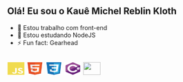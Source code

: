 ## Olá! Eu sou o Kauê Michel Reblin Kloth

- 🔭 Estou trabalho com front-end
- 🌱 Estou estudando NodeJS
- ⚡ Fun fact: Gearhead

<div style="display: inline_block"><br>
  <img align="center" height="30" width="40" src="https://raw.githubusercontent.com/devicons/devicon/master/icons/javascript/javascript-plain.svg">
  <img align="center" height="30" width="40" src="https://raw.githubusercontent.com/devicons/devicon/master/icons/html5/html5-original.svg">
  <img align="center" height="30" width="40" src="https://raw.githubusercontent.com/devicons/devicon/master/icons/css3/css3-original.svg">
  <img align="center" height="30" width="40" src="https://raw.githubusercontent.com/devicons/devicon/master/icons/csharp/csharp-original.svg">
  <img align="center" height="30" width="40" src="[[https://cdn.jsdelivr.net/gh/devicons/devicon@latest/icons/trêsdsmax/trêsdsmax-original.svg](https://cdn.jsdelivr.net/gh/devicons/devicon@latest/icons/trêsdsmax/trêsdsmax-original.svg)https://cdn.jsdelivr.net/gh/devicons/devicon@latest/icons/trêsdsmax/trêsdsmax-original.svg" ](https://img.shields.io/badge/Java-%23ED8B00.svg??style=for-the-badge&logo=openjdk&logoColor=white)https://img.shields.io/badge/Java-%23ED8B00.svg??style=for-the-badge&logo=openjdk&logoColor=white/>
  
          

</div>
